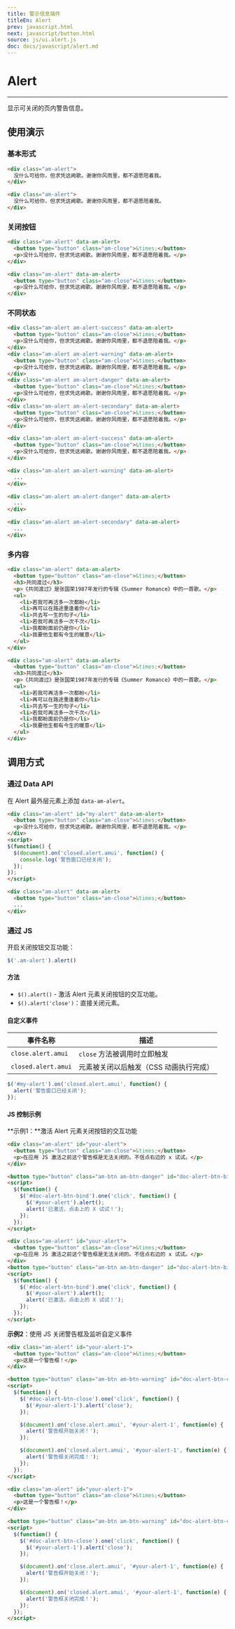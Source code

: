 ```yaml
---
title: 警示信息插件
titleEn: Alert
prev: javascript.html
next: javascript/button.html
source: js/ui.alert.js
doc: docs/javascript/alert.md
---
```


# Alert
---

显示可关闭的页内警告信息。

## 使用演示

### 基本形式

`````html
<div class="am-alert">
  没什么可给你，但求凭这阙歌。谢谢你风雨里，都不退愿陪着我。
</div>
`````
```html
<div class="am-alert">
  没什么可给你，但求凭这阙歌。谢谢你风雨里，都不退愿陪着我。
</div>
```

### 关闭按钮

`````html
<div class="am-alert" data-am-alert>
  <button type="button" class="am-close">&times;</button>
  <p>没什么可给你，但求凭这阙歌。谢谢你风雨里，都不退愿陪着我。</p>
</div>
`````
```html
<div class="am-alert" data-am-alert>
  <button type="button" class="am-close">&times;</button>
  <p>没什么可给你，但求凭这阙歌。谢谢你风雨里，都不退愿陪着我。</p>
</div>
```

### 不同状态

`````html
<div class="am-alert am-alert-success" data-am-alert>
  <button type="button" class="am-close">&times;</button>
  <p>没什么可给你，但求凭这阙歌。谢谢你风雨里，都不退愿陪着我。</p>
</div>
<div class="am-alert am-alert-warning" data-am-alert>
  <button type="button" class="am-close">&times;</button>
  <p>没什么可给你，但求凭这阙歌。谢谢你风雨里，都不退愿陪着我。</p>
</div>
<div class="am-alert am-alert-danger" data-am-alert>
  <button type="button" class="am-close">&times;</button>
  <p>没什么可给你，但求凭这阙歌。谢谢你风雨里，都不退愿陪着我。</p>
</div>
<div class="am-alert am-alert-secondary" data-am-alert>
  <button type="button" class="am-close">&times;</button>
  <p>没什么可给你，但求凭这阙歌。谢谢你风雨里，都不退愿陪着我。</p>
</div>
`````
```html
<div class="am-alert am-alert-success" data-am-alert>
  <button type="button" class="am-close">&times;</button>
  <p>没什么可给你，但求凭这阙歌。谢谢你风雨里，都不退愿陪着我。</p>
</div>

<div class="am-alert am-alert-warning" data-am-alert>
  ...
</div>

<div class="am-alert am-alert-danger" data-am-alert>
  ...
</div>

<div class="am-alert am-alert-secondary" data-am-alert>
  ...
</div>
```

### 多内容

`````html
<div class="am-alert" data-am-alert>
  <button type="button" class="am-close">&times;</button>
  <h3>共同渡过</h3>
  <p>《共同渡过》是张国荣1987年发行的专辑《Summer Romance》中的一首歌。</p>
  <ul>
    <li>若我可再活多一次都盼</li>
    <li>再可以在路途重逢着你</li>
    <li>共去写一生的句子</li>
    <li>若我可再活多一次千次</li>
    <li>我都盼面前仍是你</li>
    <li>我要他生都有今生的暖意</li>
  </ul>
</div>
`````
```html
<div class="am-alert" data-am-alert>
  <button type="button" class="am-close">&times;</button>
  <h3>共同渡过</h3>
  <p>《共同渡过》是张国荣1987年发行的专辑《Summer Romance》中的一首歌。</p>
  <ul>
    <li>若我可再活多一次都盼</li>
    <li>再可以在路途重逢着你</li>
    <li>共去写一生的句子</li>
    <li>若我可再活多一次千次</li>
    <li>我都盼面前仍是你</li>
    <li>我要他生都有今生的暖意</li>
  </ul>
</div>
```

## 调用方式

### 通过 Data API

在 Alert 最外层元素上添加 `data-am-alert`。

`````html
<div class="am-alert" id="my-alert" data-am-alert>
  <button type="button" class="am-close">&times;</button>
  <p>没什么可给你，但求凭这阙歌。谢谢你风雨里，都不退愿陪着我。</p>
</div>
<script>
$(function() {
  $(document).on('closed.alert.amui', function() {
    console.log('警告窗口已经关闭');
  });
});
</script>
`````
```html
<div class="am-alert" data-am-alert>
  <button type="button" class="am-close">&times;</button>
  ...
</div>
```

### 通过 JS

开启关闭按钮交互功能：

```javascript
$('.am-alert').alert()
```

#### 方法

- `$().alert()` - 激活 Alert 元素关闭按钮的交互功能。
- `$().alert('close')`：直接关闭元素。

#### 自定义事件

<table class="am-table am-table-bd am-table-striped">
  <thead>
    <tr>
      <th>事件名称</th>
      <th>描述</th>
    </tr>
  </thead>
  <tbody>
    <tr>
      <td><code>close.alert.amui</code></td>
      <td><code>close</code> 方法被调用时立即触发</td>
    </tr>
    <tr>
      <td><code>closed.alert.amui</code></td>
      <td>元素被关闭以后触发（CSS 动画执行完成）</td>
    </tr>
  </tbody>
</table>

```js
$('#my-alert').on('closed.alert.amui', function() {
  alert('警告窗口已经关闭');
});
```

#### JS 控制示例

**示例1：**激活 Alert 元素关闭按钮的交互功能

`````html
<div class="am-alert" id="your-alert">
  <button type="button" class="am-close">&times;</button>
  <p>在应用 JS 激活之前这个警告框是无法关闭的。不信点右边的 x 试试。</p>
</div>

<button type="button" class="am-btn am-btn-danger" id="doc-alert-btn-bind">点击激活上面 Alert 的关闭功能</button>
<script>
  $(function() {
    $('#doc-alert-btn-bind').one('click', function() {
      $('#your-alert').alert();
      alert('已激活，点击上的 X 试试！');
    });
  });
</script>
`````
```html
<div class="am-alert" id="your-alert">
  <button type="button" class="am-close">&times;</button>
  <p>在应用 JS 激活之前这个警告框是无法关闭的。不信点右边的 x 试试。</p>
</div>
<button type="button" class="am-btn am-btn-danger" id="doc-alert-btn-bind">点击激活上面 Alert 的关闭功能</button>
<script>
  $(function() {
    $('#doc-alert-btn-bind').one('click', function() {
      $('#your-alert').alert();
      alert('已激活，点击上的 X 试试！');
    });
  });
</script>
```

**示例2**：使用 JS 关闭警告框及监听自定义事件

`````html
<div class="am-alert" id="your-alert-1">
  <button type="button" class="am-close">&times;</button>
  <p>这是一个警告框！</p>
</div>

<button type="button" class="am-btn am-btn-warning" id="doc-alert-btn-close">点击关闭上面的 Alert</button>
<script>
  $(function() {
    $('#doc-alert-btn-close').one('click', function() {
      $('#your-alert-1').alert('close');
    });

    $(document).on('close.alert.amui', '#your-alert-1', function(e) {
      alert('警告框开始关闭！');
    });

    $(document).on('closed.alert.amui', '#your-alert-1', function(e) {
      alert('警告框关闭完成！');
    });
  });
</script>
`````

```html
<div class="am-alert" id="your-alert-1">
  <button type="button" class="am-close">&times;</button>
  <p>这是一个警告框！</p>
</div>

<button type="button" class="am-btn am-btn-warning" id="doc-alert-btn-close">点击关闭上面的 Alert</button>
<script>
  $(function() {
    $('#doc-alert-btn-close').one('click', function() {
      $('#your-alert-1').alert('close');
    });

    $(document).on('close.alert.amui', '#your-alert-1', function(e) {
      alert('警告框开始关闭！');
    });

    $(document).on('closed.alert.amui', '#your-alert-1', function(e) {
      alert('警告框关闭完成！');
    });
  });
</script>
```
